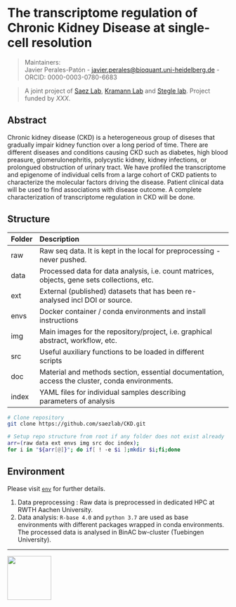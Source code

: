 # The transcriptome regulation of Chronic Kidney Disease at single-cell resolution
> Maintainers:  
 Javier Perales-Patón - javier.perales@bioquant.uni-heidelberg.de - ORCID: 0000-0003-0780-6683  

> A joint project of [Saez Lab](http://www.saezlab.org), 
[Kramann Lab](http://www.kramannlab.com) and 
[Stegle lab](https://www.dkfz.de/en/bioinformatik-genomik-systemgenetik/). Project funded by _XXX_.

## Abstract 
Chronic kidney disease (CKD) is a heterogeneous group of diseses that gradually impair kidney function 
over a long period of time. There are different diseases and conditions causing CKD such as diabetes, 
high blood preasure, glomerulonephritis, polycystic kidney, kidney infections, or prolongued 
obstruction of urinary tract. We have profiled the transcriptome and epigenome of individual cells from 
a large cohort of CKD patients to characterize the molecular factors driving the disease. Patient 
clinical data will be used to find associations with disease outcome. A complete characterization of 
transcriptome regulation in CKD will be done.

## Structure

| Folder | Description                                                                                    |
| :---   | :----                                                                                          |
| raw    | Raw seq data. It is kept in the local for preprocessing - never pushed.                        |
| data   | Processed data for data analysis, i.e. count matrices, objects, gene sets collections, etc.    |
| ext    | External (published) datasets that has been re-analysed incl DOI or source.                    |
| envs   | Docker container / conda environments and install instructions                                 |
| img    | Main images for the repository/project, i.e. graphical abstract, workflow, etc.                |
| src    | Useful auxiliary functions to be loaded in different scripts                                   |
| doc    | Material and methods section, essential documentation, access the cluster, conda environments. |
| index  | YAML files for individual samples describing parameters of analysis                            |

```bash
# Clone repository
git clone https://github.com/saezlab/CKD.git

# Setup repo structure from root if any folder does not exist already
arr=(raw data ext envs img src doc index);
for i in "${arr[@]}"; do if[ ! -e $i ];mkdir $i;fi;done
```

## Environment
Please visit [`env`](./env) for further details.

1. Data preprocessing : Raw data is preprocessed in dedicated HPC at RWTH Aachen University.
2. Data analysis: `R-base 4.0` and `python 3.7` are used as base environments with different packages 
wrapped in conda environments. The processed data is analysed in BinAC bw-cluster (Tuebingen University).

- - -
<img src="./img/unihd_logo.png" height="100" align="left">
